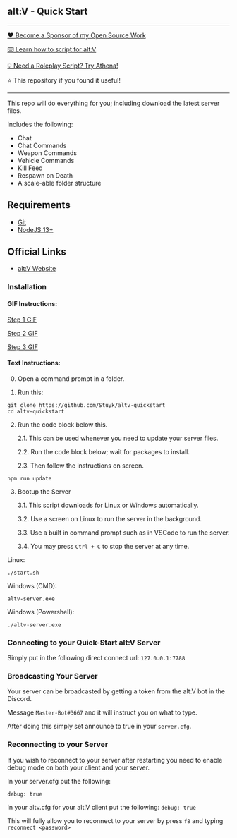 ## alt:V - Quick Start

---

[❤️ Become a Sponsor of my Open Source Work](https://github.com/sponsors/Stuyk/)

[⌨️ Learn how to script for alt:V](https://altv.stuyk.com)

[💡 Need a Roleplay Script? Try Athena!](https://gtavathena.com/)

⭐ This repository if you found it useful!

---

This repo will do everything for you; including download the latest server files.

Includes the following:
* Chat
* Chat Commands
* Weapon Commands
* Vehicle Commands
* Kill Feed
* Respawn on Death
* A scale-able folder structure

## Requirements

-   [Git](https://git-scm.com/downloads)
-   [NodeJS 13+](https://nodejs.org/en/download/current/)

## Official Links

-   [alt:V Website](https://altv.mp/#/)

### Installation

#### GIF Instructions:

[Step 1 GIF](https://gfycat.com/DefiniteConstantJoey)

[Step 2 GIF](https://gfycat.com/PowerfulOrderlyGartersnake)

[Step 3 GIF](https://gfycat.com/CourageousDefensiveHarpyeagle)

#### Text Instructions:

0. Open a command prompt in a folder.

1. Run this:

```
git clone https://github.com/Stuyk/altv-quickstart
cd altv-quickstart
```

2. Run the code block below this.

    2.1. This can be used whenever you need to update your server files.

    2.2. Run the code block below; wait for packages to install.

    2.3. Then follow the instructions on screen.

```
npm run update
```

3. Bootup the Server

    3.1. This script downloads for Linux or Windows automatically.

    3.2. Use a screen on Linux to run the server in the background.

    3.3. Use a built in command prompt such as in VSCode to run the server.

    3.4. You may press `Ctrl + C` to stop the server at any time.

Linux:

```
./start.sh
```

Windows (CMD):

```
altv-server.exe
```

Windows (Powershell):

```
./altv-server.exe
```

### Connecting to your Quick-Start alt:V Server

Simply put in the following direct connect url: `127.0.0.1:7788`

### Broadcasting Your Server

Your server can be broadcasted by getting a token from the alt:V bot in the Discord.

Message `Master-Bot#3667` and it will instruct you on what to type.

After doing this simply set announce to true in your `server.cfg`.

### Reconnecting to your Server

If you wish to reconnect to your server after restarting you need to enable debug mode on both your client and your server.

In your server.cfg put the following:

`debug: true`

In your altv.cfg for your alt:V client put the following:
`debug: true`

This will fully allow you to reconnect to your server by press `f8` and typing `reconnect <password>`